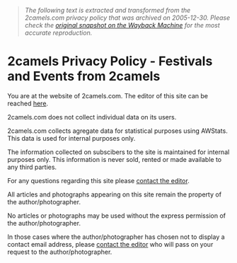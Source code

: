> *The following text is extracted and transformed from the 2camels.com privacy policy that was archived on 2005-12-30. Please check the [original snapshot on the Wayback Machine](https://web.archive.org/web/20051230182035id_/http%3A//www.2camels.com/privacy_policy.php3) for the most accurate reproduction.*

# 2camels Privacy Policy - Festivals and Events from 2camels

You are at the website of 2camels.com. The editor of this site can be reached [here](mailto:editor@2camels..com). 

2camels.com does not collect individual data on its users. 

2camels.com collects agregate data for statistical purposes using AWStats. This data is used for internal purposes only. 

The information collected on subscibers to the site is maintained for internal purposes only. This information is never sold, rented or made available to any third parties. 

For any questions regarding this site please [contact the editor](mailto:editor@2camels..com). 

All articles and photographs appearing on this site remain the property of the author/photographer. 

No articles or photographs may be used without the express permission of the author/photographer. 

In those cases where the author/photographer has chosen not to display a contact email address, please [contact the editor](mailto:editor@2camels..com) who will pass on your request to the author/photographer. 
